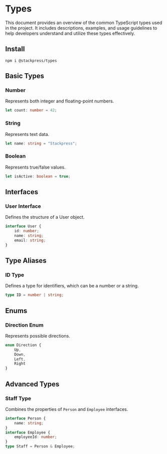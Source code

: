 # Types
This document provides an overview of the common TypeScript types used in the project. It includes descriptions, examples, and usage guidelines to help developers understand and utilize these types effectively.

## Install
```
npm i @stackpress/types
```

## Basic Types

### Number
Represents both integer and floating-point numbers.
```typescript
let count: number = 42;
```

### String
Represents text data.
```typescript
let name: string = "Stackpress";
```

### Boolean
Represents true/false values.
```typescript
let isActive: boolean = true;
```

## Interfaces

### User Interface
Defines the structure of a User object.
```typescript
interface User {
    id: number;
    name: string;
    email: string;
}
```

## Type Aliases

### ID Type
Defines a type for identifiers, which can be a number or a string.
```typescript
type ID = number | string;
```

## Enums

### Direction Enum
Represents possible directions.
```typescript
enum Direction {
    Up,
    Down,
    Left,
    Right
}
```

## Advanced Types

### Staff Type
Combines the properties of `Person` and `Employee` interfaces.
```typescript
interface Person {
    name: string;
}
interface Employee {
    employeeId: number;
}
type Staff = Person & Employee;
```

